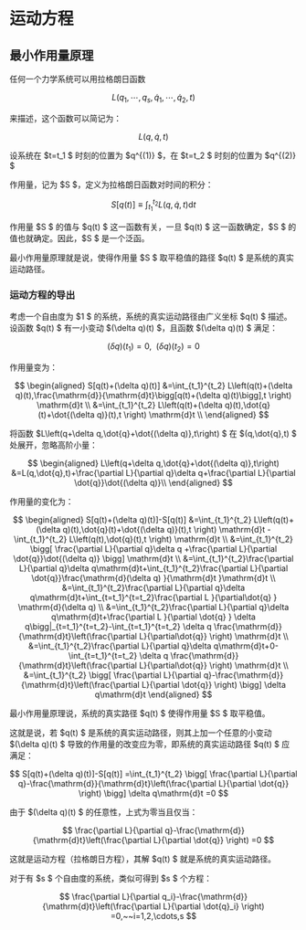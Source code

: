 # 运动方程

## 最小作用量原理

任何一个力学系统可以用拉格朗日函数

$$
L(q_1,\cdots,q_s,\dot{q}_1,\cdots,\dot{q}_2,t)
$$

来描述，这个函数可以简记为：

$$
L(q,\dot{q},t)
$$

设系统在 $t=t_1 $ 时刻的位置为 $q^{(1)} $，在 $t=t_2 $ 时刻的位置为 $q^{(2)} $

作用量，记为 $S $，定义为拉格朗日函数对时间的积分：

$$
S[q(t)]
\equiv \int_{t_1}^{t_2} L(q,\dot{q},t)\mathrm{d}t
$$

作用量 $S $ 的值与 $q(t) $ 这一函数有关，一旦 $q(t) $ 这一函数确定，$S $ 的值也就确定。因此，$S $ 是一个泛函。

最小作用量原理就是说，使得作用量 $S $ 取平稳值的路径 $q(t) $ 是系统的真实运动路径。

### 运动方程的导出

考虑一个自由度为 $1 $ 的系统，系统的真实运动路径由广义坐标 $q(t) $ 描述。设函数 $q(t) $ 有一小变动 $(\delta q)(t) $，且函数 $(\delta q)(t) $ 满足：

$$
(\delta q)(t_1)=0,~~(\delta q)(t_2)=0
$$

作用量变为：

$$
\begin{aligned}
S[q(t)+(\delta q)(t)]
&=\int_{t_1}^{t_2} L\left(q(t)+(\delta q)(t),\frac{\mathrm{d}}{\mathrm{d}t}\bigg[q(t)+(\delta q)(t)\bigg],t \right) \mathrm{d}t \\
&=\int_{t_1}^{t_2} L\left(q(t)+(\delta q)(t),\dot{q}(t)+\dot{(\delta q)}(t),t \right) \mathrm{d}t \\
\end{aligned}
$$

将函数 $L\left(q+\delta q,\dot{q}+\dot{(\delta q)},t\right) $ 在 $(q,\dot{q},t) $ 处展开，忽略高阶小量：

$$
\begin{aligned}
L\left(q+\delta q,\dot{q}+\dot{(\delta q)},t\right)
&=L(q,\dot{q},t)+\frac{\partial L}{\partial q}\delta q+\frac{\partial L}{\partial \dot{q}}\dot{(\delta q)}\\
\end{aligned}
$$

作用量的变化为：

$$
\begin{aligned}
S[q(t)+(\delta q)(t)]-S[q(t)]
&=\int_{t_1}^{t_2} L\left(q(t)+(\delta q)(t),\dot{q}(t)+\dot{(\delta q)}(t),t \right) \mathrm{d}t - \int_{t_1}^{t_2} L\left(q(t),\dot{q}(t),t \right) \mathrm{d}t \\
&=\int_{t_1}^{t_2} \bigg[ \frac{\partial L}{\partial q}\delta q +\frac{\partial L}{\partial \dot{q}}\dot{(\delta q)} \bigg] \mathrm{d}t \\
&=\int_{t_1}^{t_2}\frac{\partial L}{\partial q}\delta q\mathrm{d}t+\int_{t_1}^{t_2}\frac{\partial L}{\partial \dot{q}}\frac{\mathrm{d}(\delta q) }{\mathrm{d}t }\mathrm{d}t \\
&=\int_{t_1}^{t_2}\frac{\partial L}{\partial q}\delta q\mathrm{d}t+\int_{t=t_1}^{t=t_2}\frac{\partial L }{\partial\dot{q} } \mathrm{d}(\delta q) \\
&=\int_{t_1}^{t_2}\frac{\partial L}{\partial q}\delta q\mathrm{d}t+\frac{\partial L }{\partial \dot{q} } \delta q\bigg|_{t=t_1}^{t=t_2}-\int_{t=t_1}^{t=t_2} \delta q \frac{\mathrm{d}}{\mathrm{d}t}\left(\frac{\partial L}{\partial\dot{q}} \right) \mathrm{d}t \\
&=\int_{t_1}^{t_2}\frac{\partial L}{\partial q}\delta q\mathrm{d}t+0-\int_{t=t_1}^{t=t_2} \delta q \frac{\mathrm{d}}{\mathrm{d}t}\left(\frac{\partial L}{\partial\dot{q}} \right) \mathrm{d}t \\
&=\int_{t_1}^{t_2} \bigg[ \frac{\partial L}{\partial q}-\frac{\mathrm{d}}{\mathrm{d}t}\left(\frac{\partial L}{\partial \dot{q}} \right)  \bigg] \delta q\mathrm{d}t
\end{aligned}
$$

最小作用量原理说，系统的真实路径 $q(t) $ 使得作用量 $S $ 取平稳值。

这就是说，若 $q(t) $ 是系统的真实运动路径，则其上加一个任意的小变动 $(\delta q)(t) $ 导致的作用量的改变应为零，即系统的真实运动路径 $q(t) $ 应满足：

$$
S[q(t)+(\delta q)(t)]-S[q(t)]
=\int_{t_1}^{t_2} \bigg[ \frac{\partial L}{\partial q}-\frac{\mathrm{d}}{\mathrm{d}t}\left(\frac{\partial L}{\partial \dot{q}} \right)  \bigg] \delta q\mathrm{d}t
=0
$$

由于 $(\delta q)(t) $ 的任意性，上式为零当且仅当：

$$
\frac{\partial L}{\partial q}-\frac{\mathrm{d}}{\mathrm{d}t}\left(\frac{\partial L}{\partial \dot{q}} \right)
=0
$$

这就是运动方程（拉格朗日方程），其解 $q(t) $ 就是系统的真实运动路径。

对于有 $s $ 个自由度的系统，类似可得到 $s $ 个方程：

$$
\frac{\partial L}{\partial q_i}-\frac{\mathrm{d}}{\mathrm{d}t}\left(\frac{\partial L}{\partial \dot{q}_i} \right)
=0,~~i=1,2,\cdots,s
$$



